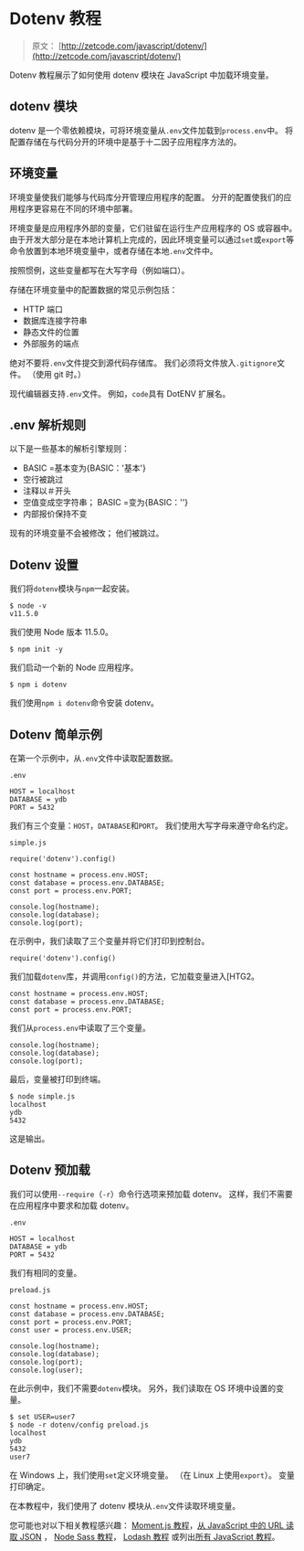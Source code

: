 # Dotenv 教程

> 原文： [http://zetcode.com/javascript/dotenv/](http://zetcode.com/javascript/dotenv/)

Dotenv 教程展示了如何使用 dotenv 模块在 JavaScript 中加载环境变量。

## dotenv 模块

dotenv 是一个零依赖模块，可将环境变量从`.env`文件加载到`process.env`中。 将配置存储在与代码分开的环境中是基于十二因子应用程序方法的。

## 环境变量

环境变量使我们能够与代码库分开管理应用程序的配置。 分开的配置使我们的应用程序更容易在不同的环境中部署。

环境变量是应用程序外部的变量，它们驻留在运行生产应用程序的 OS 或容器中。 由于开发大部分是在本地计算机上完成的，因此环境变量可以通过`set`或`export`等命令放置到本地环境变量中，或者存储在本地`.env`文件中。

按照惯例，这些变量都写在大写字母（例如端口）。

存储在环境变量中的配置数据的常见示例包括：

*   HTTP 端口
*   数据库连接字符串
*   静态文件的位置
*   外部服务的端点

绝对不要将`.env`文件提交到源代码存储库。 我们必须将文件放入`.gitignore`文件。 （使用 git 时。）

现代编辑器支持`.env`文件。 例如，`code`具有 DotENV 扩展名。

## .env 解析规则

以下是一些基本的解析引擎规则：

*   BASIC =基本变为{BASIC：'基本'}
*   空行被跳过
*   注释以＃开头
*   空值变成空字符串； BASIC =变为{BASIC：''}
*   内部报价保持不变

现有的环境变量不会被修改； 他们被跳过。

## Dotenv 设置

我们将`dotenv`模块与`npm`一起安装。

```
$ node -v
v11.5.0

```

我们使用 Node 版本 11.5.0。

```
$ npm init -y

```

我们启动一个新的 Node 应用程序。

```
$ npm i dotenv

```

我们使用`npm i dotenv`命令安装 dotenv。

## Dotenv 简单示例

在第一个示例中，从`.env`文件中读取配置数据。

`.env`

```
HOST = localhost
DATABASE = ydb
PORT = 5432

```

我们有三个变量：`HOST`，`DATABASE`和`PORT`。 我们使用大写字母来遵守命名约定。

`simple.js`

```
require('dotenv').config()

const hostname = process.env.HOST;
const database = process.env.DATABASE;
const port = process.env.PORT;

console.log(hostname);
console.log(database);
console.log(port);

```

在示例中，我们读取了三个变量并将它们打印到控制台。

```
require('dotenv').config()

```

我们加载`dotenv`库，并调用`config()`的方法，它加载变量进入[HTG2。

```
const hostname = process.env.HOST;
const database = process.env.DATABASE;
const port = process.env.PORT;

```

我们从`process.env`中读取了三个变量。

```
console.log(hostname);
console.log(database);
console.log(port);

```

最后，变量被打印到终端。

```
$ node simple.js
localhost
ydb
5432

```

这是输出。

## Dotenv 预加载

我们可以使用`--require`（`-r`）命令行选项来预加载 dotenv。 这样，我们不需要在应用程序中要求和加载 dotenv。

`.env`

```
HOST = localhost
DATABASE = ydb
PORT = 5432

```

我们有相同的变量。

`preload.js`

```
const hostname = process.env.HOST;  
const database = process.env.DATABASE;  
const port = process.env.PORT;
const user = process.env.USER;

console.log(hostname);
console.log(database);
console.log(port);
console.log(user);

```

在此示例中，我们不需要`dotenv`模块。 另外，我们读取在 OS 环境中设置的变量。

```
$ set USER=user7
$ node -r dotenv/config preload.js
localhost
ydb
5432
user7

```

在 Windows 上，我们使用`set`定义环境变量。 （在 Linux 上使用`export`）。 变量打印确定。

在本教程中，我们使用了 dotenv 模块从`.env`文件读取环境变量。

您可能也对以下相关教程感兴趣： [Moment.js 教程](/javascript/momentjs/)，[从 JavaScript 中的 URL 读取 JSON](/articles/javascriptjsonurl/) ， [Node Sass 教程](/javascript/nodesass/)， [Lodash 教程](/javascript/lodash/) 或列出[所有 JavaScript 教程](/all/#js)。